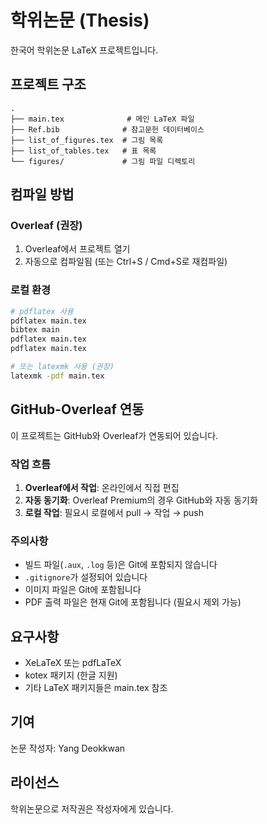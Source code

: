 # 학위논문 (Thesis)

한국어 학위논문 LaTeX 프로젝트입니다.

## 프로젝트 구조

```
.
├── main.tex              # 메인 LaTeX 파일
├── Ref.bib              # 참고문헌 데이터베이스
├── list_of_figures.tex  # 그림 목록
├── list_of_tables.tex   # 표 목록
└── figures/             # 그림 파일 디렉토리
```

## 컴파일 방법

### Overleaf (권장)
1. Overleaf에서 프로젝트 열기
2. 자동으로 컴파일됨 (또는 Ctrl+S / Cmd+S로 재컴파일)

### 로컬 환경
```bash
# pdflatex 사용
pdflatex main.tex
bibtex main
pdflatex main.tex
pdflatex main.tex

# 또는 latexmk 사용 (권장)
latexmk -pdf main.tex
```

## GitHub-Overleaf 연동

이 프로젝트는 GitHub와 Overleaf가 연동되어 있습니다.

### 작업 흐름

1. **Overleaf에서 작업**: 온라인에서 직접 편집
2. **자동 동기화**: Overleaf Premium의 경우 GitHub와 자동 동기화
3. **로컬 작업**: 필요시 로컬에서 pull → 작업 → push

### 주의사항

- 빌드 파일(`.aux`, `.log` 등)은 Git에 포함되지 않습니다
- `.gitignore`가 설정되어 있습니다
- 이미지 파일은 Git에 포함됩니다
- PDF 출력 파일은 현재 Git에 포함됩니다 (필요시 제외 가능)

## 요구사항

- XeLaTeX 또는 pdfLaTeX
- kotex 패키지 (한글 지원)
- 기타 LaTeX 패키지들은 main.tex 참조

## 기여

논문 작성자: Yang Deokkwan

## 라이선스

학위논문으로 저작권은 작성자에게 있습니다.
